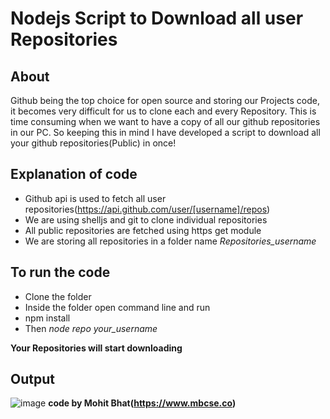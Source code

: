 # Nodejs Script to Download all user Repositories

## About 
Github being the top choice for open source and storing our Projects code, it becomes very difficult for us to clone each and every Repository. This is time consuming when we want to have a copy of all our github repositories in our PC. So keeping this in mind I have developed a script to download all your github repositories(Public) in once!

## Explanation of code
- Github api is used to fetch all user repositories(https://api.github.com/user/[username]/repos)
- We are using shelljs and git to clone individual repositories
- All public repositories are fetched using https get module
- We are storing all repositories in a folder name *Repositories_username*

## To run the code
- Clone the folder
- Inside the folder open command line and run
- npm install
- Then *node repo your_username*

**Your Repositories will start downloading**

## Output 
![image](https://github.com/mbcse/Rotten-Scripts/blob/download_repositories/Download_All_Repos/repo_output.png)
**code by Mohit Bhat(https://www.mbcse.co)**
